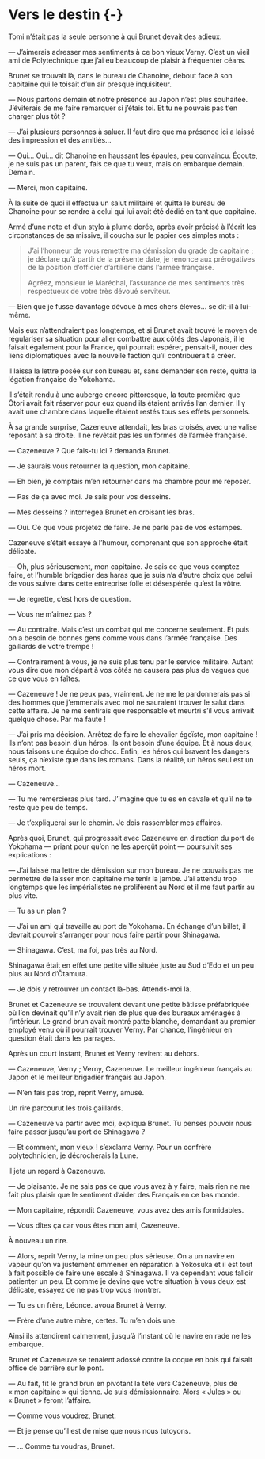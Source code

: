 # Vers le destin {-}

Tomi n’était pas la seule personne à qui Brunet devait des adieux.

— J’aimerais adresser mes sentiments à ce bon vieux Verny. C’est un vieil ami
de Polytechnique que j’ai eu beaucoup de plaisir à fréquenter céans.

Brunet se trouvait là, dans le bureau de Chanoine, debout face à son capitaine
qui le toisait d’un air presque inquisiteur.

— Nous partons demain et notre présence au Japon n’est plus souhaitée.
J’éviterais de me faire remarquer si j’étais toi. Et tu ne pouvais pas t’en
charger plus tôt ?

— J’ai plusieurs personnes à saluer. Il faut dire que ma présence ici a laissé
des impression et des amitiés…

— Oui… Oui… dit Chanoine en haussant les épaules, peu convaincu. Écoute, je
ne suis pas un parent, fais ce que tu veux, mais on embarque demain. Demain.

— Merci, mon capitaine.

À la suite de quoi il effectua un salut militaire et quitta le bureau de
Chanoine pour se rendre à celui qui lui avait été dédié en tant que capitaine.

Armé d’une note et d’un stylo à plume dorée, après avoir précisé à l’écrit les
circonstances de sa missive, il coucha sur le papier ces simples mots :

> J’ai l’honneur de vous remettre ma démission du grade de capitaine ; je
déclare qu’à partir de la présente date, je renonce aux prérogatives de la
position d’officier d’artillerie dans l’armée française.
> 
> Agréez, monsieur le Maréchal, l’assurance de mes sentiments très respectueux
> de votre très dévoué serviteur.

— Bien que je fusse davantage dévoué à mes chers élèves… se dit-il à lui-même.

Mais eux n’attendraient pas longtemps, et si Brunet avait trouvé le moyen de
régulariser sa situation pour aller combattre aux côtés des Japonais, il le
faisait également pour la France, qui pourrait espérer, pensait-il, nouer
des liens diplomatiques avec la nouvelle faction qu’il contribuerait à créer.

Il laissa la lettre posée sur son bureau et, sans demander son reste, quitta la
légation française de Yokohama.

Il s’était rendu à une auberge encore pittoresque, la toute première que Ōtori
avait fait réserver pour eux quand ils étaient arrivés l’an dernier. Il y avait
une chambre dans laquelle étaient restés tous ses effets personnels.

À sa grande surprise, Cazeneuve attendait, les bras croisés, avec une valise
reposant à sa droite. Il ne revêtait pas les uniformes de l’armée française.

— Cazeneuve ? Que fais-tu ici ? demanda Brunet.

— Je saurais vous retourner la question, mon capitaine.

— Eh bien, je comptais m’en retourner dans ma chambre pour me reposer.

— Pas de ça avec moi. Je sais pour vos desseins.

— Mes desseins ? intorregea Brunet en croisant les bras.

— Oui. Ce que vous projetez de faire. Je ne parle pas de vos estampes.

Cazeneuve s’était essayé à l’humour, comprenant que son approche était
délicate.

— Oh, plus sérieusement, mon capitaine. Je sais ce que vous comptez faire, et
l’humble brigadier des haras que je suis n’a d’autre choix que celui de vous
suivre dans cette entreprise folle et désespérée qu’est la vôtre.

— Je regrette, c’est hors de question.

— Vous ne m’aimez pas ?

— Au contraire. Mais c’est un combat qui me concerne seulement. Et puis on a
besoin de bonnes gens comme vous dans l’armée française. Des gaillards de
votre trempe !

— Contrairement à vous, je ne suis plus tenu par le service militaire. Autant
vous dire que mon départ à vos côtés ne causera pas plus de vagues que ce
que vous en faîtes.

— Cazeneuve ! Je ne peux pas, vraiment. Je ne me le pardonnerais pas si des
hommes que j’emmenais avec moi ne sauraient trouver le salut dans cette
affaire. Je ne me sentirais que responsable et meurtri s’il vous arrivait
quelque chose. Par ma faute !

— J’ai pris ma décision. Arrêtez de faire le chevalier égoïste, mon capitaine !
Ils n’ont pas besoin d’un héros. Ils ont besoin d’une équipe. Et à nous deux,
nous faisons une équipe do choc. Enfin, les héros qui bravent les dangers
seuls, ça n’existe que dans les romans. Dans la réalité, un héros seul est
un héros mort.

— Cazeneuve…

— Tu me remercieras plus tard. J’imagine que tu es en cavale et qu’il ne te
reste que peu de temps.

— Je t’expliquerai sur le chemin. Je dois rassembler mes affaires.

Après quoi, Brunet, qui progressait avec Cazeneuve en direction du port de
Yokohama — priant pour qu’on ne les aperçût point — poursuivit ses
explications :

— J’ai laissé ma lettre de démission sur mon bureau. Je ne pouvais pas me
permettre de laisser mon capitaine me tenir la jambe. J’ai attendu trop
longtemps que les impérialistes ne prolifèrent au Nord et il me faut partir
au plus vite.

— Tu as un plan ?

— J’ai un ami qui travaille au port de Yokohama. En échange d’un billet, il
devrait pouvoir s’arranger pour nous faire partir pour Shinagawa.

— Shinagawa. C’est, ma foi, pas très au Nord.

Shinagawa était en effet une petite ville située juste au Sud d’Edo et un peu
plus au Nord d’Ōtamura.

— Je dois y retrouver un contact là-bas. Attends-moi là.

Brunet et Cazeneuve se trouvaient devant une petite bâtisse préfabriquée où
l’on devinait qu’il n’y avait rien de plus que des bureaux aménagés à
l’intérieur. Le grand brun avait montré patte blanche, demandant au premier
employé venu où il pourrait trouver Verny. Par chance, l’ingénieur en question
était dans les parrages.

Après un court instant, Brunet et Verny revirent au dehors.

— Cazeneuve, Verny ; Verny, Cazeneuve. Le meilleur ingénieur français au Japon
et le meilleur brigadier français au Japon.

— N’en fais pas trop, reprit Verny, amusé.

Un rire parcourut les trois gaillards.

— Cazeneuve va partir avec moi, expliqua Brunet. Tu penses pouvoir nous faire
passer jusqu’au port de Shinagawa ?

— Et comment, mon vieux ! s’exclama Verny. Pour un confrère polytechnicien, je
décrocherais la Lune.

Il jeta un regard à Cazeneuve.

— Je plaisante. Je ne sais pas ce que vous avez à y faire, mais rien ne me
fait plus plaisir que le sentiment d’aider des Français en ce bas monde.

— Mon capitaine, répondit Cazeneuve, vous avez des amis formidables.

— Vous dîtes ça car vous êtes mon ami, Cazeneuve.

À nouveau un rire.

— Alors, reprit Verny, la mine un peu plus sérieuse. On a un navire en vapeur
qu’on va justement emmener en réparation à Yokosuka et il est tout à fait
possible de faire une escale à Shinagawa. Il va cependant vous falloir
patienter un peu. Et comme je devine que votre situation à vous deux est
délicate, essayez de ne pas trop vous montrer.

— Tu es un frère, Léonce. avoua Brunet à Verny.

— Frère d’une autre mère, certes. Tu m’en dois une.

Ainsi ils attendirent calmement, jusqu’à l’instant où le navire en rade ne
les embarque.

Brunet et Cazeneuve se tenaient adossé contre la coque en bois qui faisait
office de barrière sur le pont.

— Au fait, fit le grand brun en pivotant la tête vers Cazeneuve, plus de
« mon capitaine » qui tienne. Je suis démissionnaire. Alors « Jules » ou
« Brunet » feront l’affaire.

— Comme vous voudrez, Brunet.

— Et je pense qu’il est de mise que nous nous tutoyons.

— … Comme tu voudras, Brunet.
